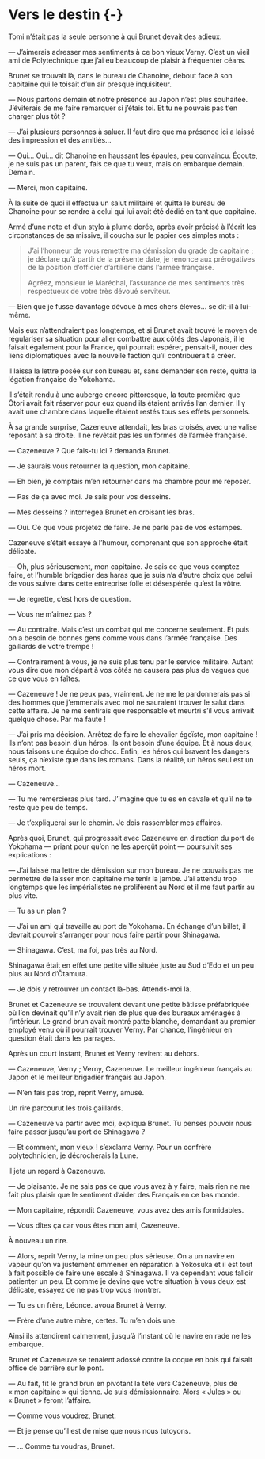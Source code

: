 # Vers le destin {-}

Tomi n’était pas la seule personne à qui Brunet devait des adieux.

— J’aimerais adresser mes sentiments à ce bon vieux Verny. C’est un vieil ami
de Polytechnique que j’ai eu beaucoup de plaisir à fréquenter céans.

Brunet se trouvait là, dans le bureau de Chanoine, debout face à son capitaine
qui le toisait d’un air presque inquisiteur.

— Nous partons demain et notre présence au Japon n’est plus souhaitée.
J’éviterais de me faire remarquer si j’étais toi. Et tu ne pouvais pas t’en
charger plus tôt ?

— J’ai plusieurs personnes à saluer. Il faut dire que ma présence ici a laissé
des impression et des amitiés…

— Oui… Oui… dit Chanoine en haussant les épaules, peu convaincu. Écoute, je
ne suis pas un parent, fais ce que tu veux, mais on embarque demain. Demain.

— Merci, mon capitaine.

À la suite de quoi il effectua un salut militaire et quitta le bureau de
Chanoine pour se rendre à celui qui lui avait été dédié en tant que capitaine.

Armé d’une note et d’un stylo à plume dorée, après avoir précisé à l’écrit les
circonstances de sa missive, il coucha sur le papier ces simples mots :

> J’ai l’honneur de vous remettre ma démission du grade de capitaine ; je
déclare qu’à partir de la présente date, je renonce aux prérogatives de la
position d’officier d’artillerie dans l’armée française.
> 
> Agréez, monsieur le Maréchal, l’assurance de mes sentiments très respectueux
> de votre très dévoué serviteur.

— Bien que je fusse davantage dévoué à mes chers élèves… se dit-il à lui-même.

Mais eux n’attendraient pas longtemps, et si Brunet avait trouvé le moyen de
régulariser sa situation pour aller combattre aux côtés des Japonais, il le
faisait également pour la France, qui pourrait espérer, pensait-il, nouer
des liens diplomatiques avec la nouvelle faction qu’il contribuerait à créer.

Il laissa la lettre posée sur son bureau et, sans demander son reste, quitta la
légation française de Yokohama.

Il s’était rendu à une auberge encore pittoresque, la toute première que Ōtori
avait fait réserver pour eux quand ils étaient arrivés l’an dernier. Il y avait
une chambre dans laquelle étaient restés tous ses effets personnels.

À sa grande surprise, Cazeneuve attendait, les bras croisés, avec une valise
reposant à sa droite. Il ne revêtait pas les uniformes de l’armée française.

— Cazeneuve ? Que fais-tu ici ? demanda Brunet.

— Je saurais vous retourner la question, mon capitaine.

— Eh bien, je comptais m’en retourner dans ma chambre pour me reposer.

— Pas de ça avec moi. Je sais pour vos desseins.

— Mes desseins ? intorregea Brunet en croisant les bras.

— Oui. Ce que vous projetez de faire. Je ne parle pas de vos estampes.

Cazeneuve s’était essayé à l’humour, comprenant que son approche était
délicate.

— Oh, plus sérieusement, mon capitaine. Je sais ce que vous comptez faire, et
l’humble brigadier des haras que je suis n’a d’autre choix que celui de vous
suivre dans cette entreprise folle et désespérée qu’est la vôtre.

— Je regrette, c’est hors de question.

— Vous ne m’aimez pas ?

— Au contraire. Mais c’est un combat qui me concerne seulement. Et puis on a
besoin de bonnes gens comme vous dans l’armée française. Des gaillards de
votre trempe !

— Contrairement à vous, je ne suis plus tenu par le service militaire. Autant
vous dire que mon départ à vos côtés ne causera pas plus de vagues que ce
que vous en faîtes.

— Cazeneuve ! Je ne peux pas, vraiment. Je ne me le pardonnerais pas si des
hommes que j’emmenais avec moi ne sauraient trouver le salut dans cette
affaire. Je ne me sentirais que responsable et meurtri s’il vous arrivait
quelque chose. Par ma faute !

— J’ai pris ma décision. Arrêtez de faire le chevalier égoïste, mon capitaine !
Ils n’ont pas besoin d’un héros. Ils ont besoin d’une équipe. Et à nous deux,
nous faisons une équipe do choc. Enfin, les héros qui bravent les dangers
seuls, ça n’existe que dans les romans. Dans la réalité, un héros seul est
un héros mort.

— Cazeneuve…

— Tu me remercieras plus tard. J’imagine que tu es en cavale et qu’il ne te
reste que peu de temps.

— Je t’expliquerai sur le chemin. Je dois rassembler mes affaires.

Après quoi, Brunet, qui progressait avec Cazeneuve en direction du port de
Yokohama — priant pour qu’on ne les aperçût point — poursuivit ses
explications :

— J’ai laissé ma lettre de démission sur mon bureau. Je ne pouvais pas me
permettre de laisser mon capitaine me tenir la jambe. J’ai attendu trop
longtemps que les impérialistes ne prolifèrent au Nord et il me faut partir
au plus vite.

— Tu as un plan ?

— J’ai un ami qui travaille au port de Yokohama. En échange d’un billet, il
devrait pouvoir s’arranger pour nous faire partir pour Shinagawa.

— Shinagawa. C’est, ma foi, pas très au Nord.

Shinagawa était en effet une petite ville située juste au Sud d’Edo et un peu
plus au Nord d’Ōtamura.

— Je dois y retrouver un contact là-bas. Attends-moi là.

Brunet et Cazeneuve se trouvaient devant une petite bâtisse préfabriquée où
l’on devinait qu’il n’y avait rien de plus que des bureaux aménagés à
l’intérieur. Le grand brun avait montré patte blanche, demandant au premier
employé venu où il pourrait trouver Verny. Par chance, l’ingénieur en question
était dans les parrages.

Après un court instant, Brunet et Verny revirent au dehors.

— Cazeneuve, Verny ; Verny, Cazeneuve. Le meilleur ingénieur français au Japon
et le meilleur brigadier français au Japon.

— N’en fais pas trop, reprit Verny, amusé.

Un rire parcourut les trois gaillards.

— Cazeneuve va partir avec moi, expliqua Brunet. Tu penses pouvoir nous faire
passer jusqu’au port de Shinagawa ?

— Et comment, mon vieux ! s’exclama Verny. Pour un confrère polytechnicien, je
décrocherais la Lune.

Il jeta un regard à Cazeneuve.

— Je plaisante. Je ne sais pas ce que vous avez à y faire, mais rien ne me
fait plus plaisir que le sentiment d’aider des Français en ce bas monde.

— Mon capitaine, répondit Cazeneuve, vous avez des amis formidables.

— Vous dîtes ça car vous êtes mon ami, Cazeneuve.

À nouveau un rire.

— Alors, reprit Verny, la mine un peu plus sérieuse. On a un navire en vapeur
qu’on va justement emmener en réparation à Yokosuka et il est tout à fait
possible de faire une escale à Shinagawa. Il va cependant vous falloir
patienter un peu. Et comme je devine que votre situation à vous deux est
délicate, essayez de ne pas trop vous montrer.

— Tu es un frère, Léonce. avoua Brunet à Verny.

— Frère d’une autre mère, certes. Tu m’en dois une.

Ainsi ils attendirent calmement, jusqu’à l’instant où le navire en rade ne
les embarque.

Brunet et Cazeneuve se tenaient adossé contre la coque en bois qui faisait
office de barrière sur le pont.

— Au fait, fit le grand brun en pivotant la tête vers Cazeneuve, plus de
« mon capitaine » qui tienne. Je suis démissionnaire. Alors « Jules » ou
« Brunet » feront l’affaire.

— Comme vous voudrez, Brunet.

— Et je pense qu’il est de mise que nous nous tutoyons.

— … Comme tu voudras, Brunet.
